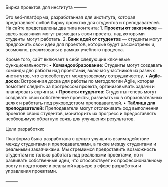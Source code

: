
Биржа проектов для института
⸻

Это веб-платформа, разработанная для института, которая представляет собой биржу проектов для студентов и преподавателей. На сайте представлены два типа контента:
	1.	**Проекты от заказчиков** — здесь заказчики могут размещать свои проекты, над которыми студенты могут работать.
	2.	**Банк идей от студентов** — студенты могут предложить свои идеи для проектов, которые будут рассмотрены и, возможно, реализованы в рамках учебного процесса.

Кроме того, сайт включает в себя следующие ключевые функциональности:
	•	**Командообразование**: Студенты могут создавать команды для работы над проектами, включая участников из разных институтов, что способствует межвузовскому сотрудничеству.
	•	**Agile-доска**: Встроенная доска для работы по методологии Agile, которая помогает следить за прогрессом проекта, организовывать задачи и планировать спринты.
	•	**Проекты студентов**: Студенты теперь могут создавать свои собственные проекты, развивать их в образовательных целях и работать под руководством преподавателей.
	•	**Таблица для преподавателей**: Преподаватели могут отслеживать ход выполнения проектов своих студентов, мониторить их прогресс и предоставлять необходимую обратную связь для улучшения результатов.

Цели разработки:

Платформа была разработана с целью улучшить взаимодействие между студентами и преподавателями, а также между студентами и реальными заказчиками. Мы стремимся предоставить возможность студентам не только работать над реальными проектами, но и развивать собственные идеи, что способствует их профессиональному росту и подготовке к реальной карьере в сфере разработки и управления проектами.

⸻